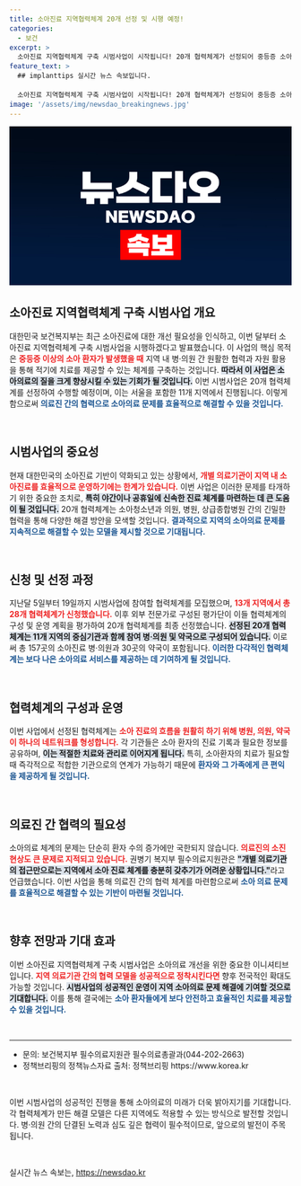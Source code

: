 ```yaml
---
title: 소아진료 지역협력체계 20개 선정 및 시행 예정!
categories:
  - 보건
excerpt: >
  소아진료 지역협력체계 구축 시범사업이 시작됩니다! 20개 협력체계가 선정되어 중등증 소아 환자의 적기 치료를 위한 협력 모델을 제시합니다. 아이들이 안전하고 신속하게 진료받을 수 있는 길이 열립니다.
feature_text: >
  ## implanttips 실시간 뉴스 속보입니다.

  소아진료 지역협력체계 구축 시범사업이 시작됩니다! 20개 협력체계가 선정되어 중등증 소아 환자의 적기 치료를 위한 협력 모델을 제시합니다. 아이들이 안전하고 신속하게 진료받을 수 있는 길이 열립니다.
image: '/assets/img/newsdao_breakingnews.jpg'
---
```


<p><img src="/assets/img/newsdao_breakingnews.jpg" alt="implanttips 속보" /></p>

<h2 data-ke-size="size26">소아진료 지역협력체계 구축 시범사업 개요</h2>

<p data-ke-size="size16">대한민국 보건복지부는 최근 소아진료에 대한 개선 필요성을 인식하고, 이번 달부터 소아진료 지역협력체계 구축 시범사업을 시행하겠다고 발표했습니다. 이 사업의 핵심 목적은 <b><span style="color: #ee2323;">중등증 이상의 소아 환자가 발생했을 때</span></b> 지역 내 병·의원 간 원활한 협력과 자원 활용을 통해 적기에 치료를 제공할 수 있는 체계를 구축하는 것입니다. <b><span style="background-color: #21538527;">따라서 이 사업은 소아의료의 질을 크게 향상시킬 수 있는 기회가 될 것입니다.</span></b> 이번 시범사업은 20개 협력체계를 선정하여 수행할 예정이며, 이는 서울을 포함한 11개 지역에서 진행됩니다. 이렇게 함으로써 <b><span style="color: #1a5490;">의료진 간의 협력으로 소아의료 문제를 효율적으로 해결할 수 있을 것입니다.</span></b></p>

<p data-ke-size="size16">&nbsp;</p>

<h2 data-ke-size="size26">시범사업의 중요성</h2>

<p data-ke-size="size16">현재 대한민국의 소아진료 기반이 약화되고 있는 상황에서, <b><span style="color: #ee2323;">개별 의료기관이 지역 내 소아진료를 효율적으로 운영하기에는 한계가 있습니다.</span></b> 이번 사업은 이러한 문제를 타개하기 위한 중요한 조치로, <b><span style="background-color: #21538527;">특히 야간이나 공휴일에 신속한 진료 체계를 마련하는 데 큰 도움이 될 것입니다.</span></b> 20개 협력체계는 소아청소년과 의원, 병원, 상급종합병원 간의 긴밀한 협력을 통해 다양한 해결 방안을 모색할 것입니다. <b><span style="color: #1a5490;">결과적으로 지역의 소아의료 문제를 지속적으로 해결할 수 있는 모델을 제시할 것으로 기대됩니다.</span></b></p>

<p data-ke-size="size16">&nbsp;</p>

<h2 data-ke-size="size26">신청 및 선정 과정</h2>

<p data-ke-size="size16">지난달 5일부터 19일까지 시범사업에 참여할 협력체계를 모집했으며, <b><span style="color: #ee2323;">13개 지역에서 총 28개 협력체계가 신청했습니다.</span></b> 이후 외부 전문가로 구성된 평가단이 이들 협력체계의 구성 및 운영 계획을 평가하여 20개 협력체계를 최종 선정했습니다. <b><span style="background-color: #21538527;">선정된 20개 협력체계는 11개 지역의 중심기관과 함께 참여 병·의원 및 약국으로 구성되어 있습니다.</span></b> 이로써 총 157곳의 소아진료 병·의원과 30곳의 약국이 포함됩니다. <b><span style="color: #1a5490;">이러한 다각적인 협력체계는 보다 나은 소아의료 서비스를 제공하는 데 기여하게 될 것입니다.</span></b></p>

<p data-ke-size="size16">&nbsp;</p>

<h2 data-ke-size="size26">협력체계의 구성과 운영</h2>

<p data-ke-size="size16">이번 사업에서 선정된 협력체계는 <b><span style="color: #ee2323;">소아 진료의 흐름을 원활히 하기 위해 병원, 의원, 약국이 하나의 네트워크를 형성합니다.</span></b> 각 기관들은 소아 환자의 진료 기록과 필요한 정보를 공유하며, <b><span style="background-color: #21538527;">이는 적절한 치료와 관리로 이어지게 됩니다.</span></b> 특히, 소아환자의 치료가 필요할 때 즉각적으로 적합한 기관으로의 연계가 가능하기 때문에 <b><span style="color: #1a5490;">환자와 그 가족에게 큰 편익을 제공하게 될 것입니다.</span></b></p>

<p data-ke-size="size16">&nbsp;</p>

<h2 data-ke-size="size26">의료진 간 협력의 필요성</h2>

<p data-ke-size="size16">소아의료 체계의 문제는 단순히 환자 수의 증가에만 국한되지 않습니다. <b><span style="color: #ee2323;">의료진의 소진 현상도 큰 문제로 지적되고 있습니다.</span></b> 권병기 복지부 필수의료지원관은 <b><span style="background-color: #21538527;">"개별 의료기관의 접근만으로는 지역에서 소아 진료 체계를 충분히 갖추기가 어려운 상황입니다."</span></b>라고 언급했습니다. 이번 사업을 통해 의료진 간의 협력 체계를 마련함으로써 <b><span style="color: #1a5490;">소아 의료 문제를 효율적으로 해결할 수 있는 기반이 마련될 것입니다.</span></b></p>

<p data-ke-size="size16">&nbsp;</p>

<h2 data-ke-size="size26">향후 전망과 기대 효과</h2>

<p data-ke-size="size16">이번 소아진료 지역협력체계 구축 시범사업은 소아의료 개선을 위한 중요한 이니셔티브입니다. <b><span style="color: #ee2323;">지역 의료기관 간의 협력 모델을 성공적으로 정착시킨다면</span></b> 향후 전국적인 확대도 가능할 것입니다. <b><span style="background-color: #21538527;">시범사업의 성공적인 운영이 지역 소아의료 문제 해결에 기여할 것으로 기대합니다.</span></b> 이를 통해 결국에는 <b><span style="color: #1a5490;">소아 환자들에게 보다 안전하고 효율적인 치료를 제공할 수 있을 것입니다.</span></b></p>

<p data-ke-size="size16">&nbsp;</p>

<hr>

<ul>
<li>문의: 보건복지부 필수의료지원관 필수의료총괄과(044-202-2663)</li>
<li>정책브리핑의 정책뉴스자료 출처: 정책브리핑 https://www.korea.kr</li>
</ul>

<p data-ke-size="size16">&nbsp;</p>

<p data-ke-size="size16">이번 시범사업의 성공적인 진행을 통해 소아의료의 미래가 더욱 밝아지기를 기대합니다. 각 협력체계가 만든 해결 모델은 다른 지역에도 적용할 수 있는 방식으로 발전할 것입니다. 병·의원 간의 단결된 노력과 심도 깊은 협력이 필수적이므로, 앞으로의 발전이 주목됩니다.</p> 

<p data-ke-size="size16">&nbsp;</p>
실시간 뉴스 속보는, <a href="https://newsdao.kr" rel="dofollow">https://newsdao.kr</a>


